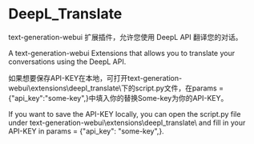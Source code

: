 # DeepL_Translate


text-generation-webui 扩展插件，允许您使用 DeepL API 翻译您的对话。

A text-generation-webui Extensions that allows you to translate your conversations using the DeepL API.

如果想要保存API-KEY在本地，可打开text-generation-webui\extensions\deepl_translate\下的script.py文件，在params = {"api_key":"some-key",}中填入你的替换Some-key为你的API-KEY。

If you want to save the API-KEY locally, you can open the script.py file under text-generation-webui\extensions\deepl_translate\ and fill in your API-KEY in params = {"api_key": "some-key",}.
